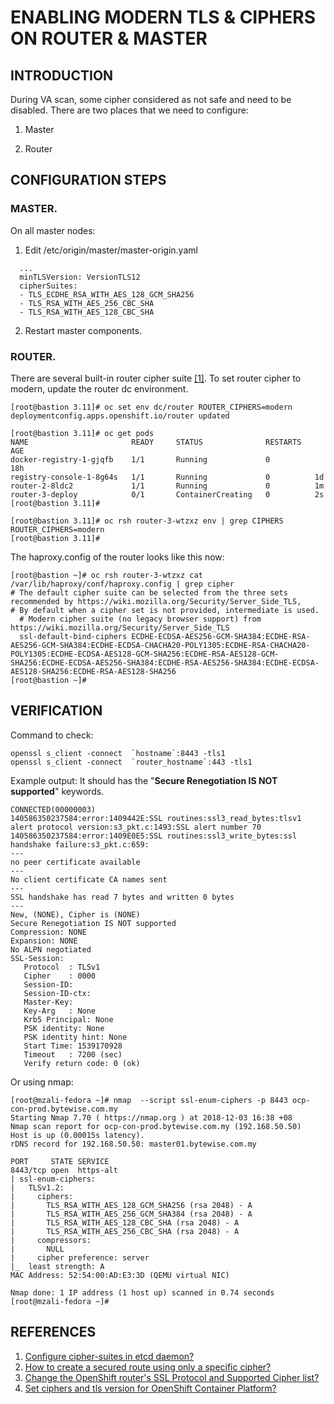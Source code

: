 # ENABLING MODERN TLS & CIPHERS ON ROUTER & MASTER

## __INTRODUCTION__

During VA scan, some cipher considered as not safe and need to be disabled. There are two places that we need to configure:

 
1. Master

2. Router


## __CONFIGURATION STEPS__


### __MASTER.__

On all master nodes: 
1. Edit /etc/origin/master/master-origin.yaml

```servingInfo:
  ...
  minTLSVersion: VersionTLS12
  cipherSuites:
  - TLS_ECDHE_RSA_WITH_AES_128_GCM_SHA256
  - TLS_RSA_WITH_AES_256_CBC_SHA
  - TLS_RSA_WITH_AES_128_CBC_SHA
  ```
2. Restart master components.

### __ROUTER.__

There are several built-in router cipher suite [[1]](https://mojo.redhat.com/external-link.jspa?url=https%3A%2F%2Fdocs.openshift.com%2Fcontainer-platform%2F3.11%2Farchitecture%2Fnetworking%2Froutes.html%23ciphers). To set router cipher to modern, update the router dc environment.

```
[root@bastion 3.11]# oc set env dc/router ROUTER_CIPHERS=modern
deploymentconfig.apps.openshift.io/router updated

[root@bastion 3.11]# oc get pods
NAME                       READY     STATUS              RESTARTS   AGE
docker-registry-1-gjqfb    1/1       Running             0          18h
registry-console-1-8g64s   1/1       Running             0          1d
router-2-8ldc2             1/1       Running             0          1m
router-3-deploy            0/1       ContainerCreating   0          2s
[root@bastion 3.11]# 

[root@bastion 3.11]# oc rsh router-3-wtzxz env | grep CIPHERS
ROUTER_CIPHERS=modern
[root@bastion 3.11]# 
```

The haproxy.config of the router looks like this now:

```
[root@bastion ~]# oc rsh router-3-wtzxz cat /var/lib/haproxy/conf/haproxy.config | grep cipher
# The default cipher suite can be selected from the three sets recommended by https://wiki.mozilla.org/Security/Server_Side_TLS,
# By default when a cipher set is not provided, intermediate is used.
  # Modern cipher suite (no legacy browser support) from https://wiki.mozilla.org/Security/Server_Side_TLS
  ssl-default-bind-ciphers ECDHE-ECDSA-AES256-GCM-SHA384:ECDHE-RSA-AES256-GCM-SHA384:ECDHE-ECDSA-CHACHA20-POLY1305:ECDHE-RSA-CHACHA20-POLY1305:ECDHE-ECDSA-AES128-GCM-SHA256:ECDHE-RSA-AES128-GCM-SHA256:ECDHE-ECDSA-AES256-SHA384:ECDHE-RSA-AES256-SHA384:ECDHE-ECDSA-AES128-SHA256:ECDHE-RSA-AES128-SHA256
[root@bastion ~]# 
```

## __VERIFICATION__

Command to check:
```
openssl s_client -connect  `hostname`:8443 -tls1
openssl s_client -connect  `router_hostname`:443 -tls1
```
 Example output:
 It should has the "__Secure Renegotiation IS NOT supported__" keywords.
 ```
 CONNECTED(00000003)
140586350237584:error:1409442E:SSL routines:ssl3_read_bytes:tlsv1 alert protocol version:s3_pkt.c:1493:SSL alert number 70
140586350237584:error:1409E0E5:SSL routines:ssl3_write_bytes:ssl handshake failure:s3_pkt.c:659:
---
no peer certificate available
---
No client certificate CA names sent
---
SSL handshake has read 7 bytes and written 0 bytes
---
New, (NONE), Cipher is (NONE)
Secure Renegotiation IS NOT supported
Compression: NONE
Expansion: NONE
No ALPN negotiated
SSL-Session:
    Protocol  : TLSv1
    Cipher    : 0000
    Session-ID: 
    Session-ID-ctx: 
    Master-Key: 
    Key-Arg   : None
    Krb5 Principal: None
    PSK identity: None
    PSK identity hint: None
    Start Time: 1539170928
    Timeout   : 7200 (sec)
    Verify return code: 0 (ok)
```

Or using nmap:

```
[root@mzali-fedora ~]# nmap  --script ssl-enum-ciphers -p 8443 ocp-con-prod.bytewise.com.my
Starting Nmap 7.70 ( https://nmap.org ) at 2018-12-03 16:38 +08
Nmap scan report for ocp-con-prod.bytewise.com.my (192.168.50.50)
Host is up (0.00015s latency).
rDNS record for 192.168.50.50: master01.bytewise.com.my

PORT     STATE SERVICE
8443/tcp open  https-alt
| ssl-enum-ciphers: 
|   TLSv1.2: 
|     ciphers: 
|       TLS_RSA_WITH_AES_128_GCM_SHA256 (rsa 2048) - A
|       TLS_RSA_WITH_AES_256_GCM_SHA384 (rsa 2048) - A
|       TLS_RSA_WITH_AES_128_CBC_SHA (rsa 2048) - A
|       TLS_RSA_WITH_AES_256_CBC_SHA (rsa 2048) - A
|     compressors: 
|       NULL
|     cipher preference: server
|_  least strength: A
MAC Address: 52:54:00:AD:E3:3D (QEMU virtual NIC)

Nmap done: 1 IP address (1 host up) scanned in 0.74 seconds
[root@mzali-fedora ~]# 
```  
  
    
      
  
## __REFERENCES__

1. [Configure cipher-suites in etcd daemon?](https://mojo.redhat.com/external-link.jspaurl=https%3A%2F%2Faccess.redhat.com%2Fsolutions%2F3499651)
2. [How to create a secured route using only a specific cipher? ](https://mojo.redhat.com/external-link.jspa?url=https%3A%2F%2Faccess.redhat.com%2Fsolutions%2F3301341)
3. [Change the OpenShift router's SSL Protocol and Supported Cipher list?](https://mojo.redhat.com/external-link.jspa?url=https%3A%2F%2Faccess.redhat.com%2Fsolutions%2F2989001)
4. [Set ciphers and tls version for OpenShift Container Platform?](https://mojo.redhat.com/external-link.jspa?url=https%3A%2F%2Faccess.redhat.com%2Fsolutions%2F3374601)
